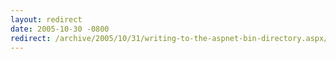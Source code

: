 ```yaml
---
layout: redirect
date: 2005-10-30 -0800
redirect: /archive/2005/10/31/writing-to-the-aspnet-bin-directory.aspx/
---
```

